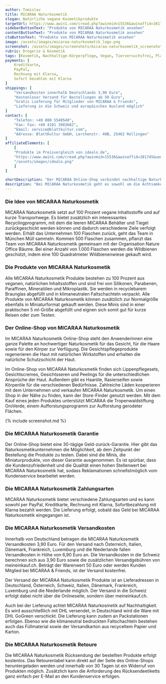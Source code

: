 ```yaml
---
author: Tomislav
title: MICARAA Naturkosmetik
slogan: Natürliche vegane Kosmetikprodukte
targetUrl: https://www.awin1.com/cread.php?awinmid=15536&awinaffid=381745&ued=https%3A%2F%2Fwww.idealo.de%2Fpreisvergleich%2FMainSearchProductCategory.html%3Fq%3Dmicaraa
sidebarButtonText: "Produkte von MICARAA Naturkosmetik ansehen"
contentButtonText: "Produkte von MICARAA Naturkosmetik ansehen"
ctaButtonText: "Produkte von MICARAA Naturkosmetik ansehen"
image: /assets/images/micaraa-naturkosmetik_logo.png
screenshot: /assets/images/screenshots/micaraa-naturkosmetik_screenshot.jpg
rubric: Drogerie & Kosmetik
tags: [Kosmetik, Nachhaltige-Körperpflege, Vegan, Tierversuchsfrei, Plastikfrei, Beauty]
payments: [
    Kreditkarte,
    PayPal,
    Rechnung mit Klarna,
    Sofort bezahlen mit Klarna
]
shippings: [
    "Versandkosten innerhalb Deutschlands 3,90 Euro",
    "Kostenloser Versand für Bestellungen ab 50 Euro",
    "Gratis Lieferung für Mitglieder von MICARAA & Friends",
    "Lieferung in die Schweiz und europäisches Ausland möglich"
]
contact: [
    "Telefon: +49 800 5540540",
    "Fax: Fax: +49 4101 3983682",
    "Email: service@blattkultur.com",
    "Adresse: BlattKultur GmbH, Lerchenstr. 40B, 25462 Rellingen"
]
affiliateElements: [
    [
    "Produkte im Preisvergleich von idealo.de",
    "https://www.awin1.com/cread.php?awinmid=15536&awinaffid=381745&ued=https%3A%2F%2Fwww.idealo.de%2Fpreisvergleich%2FMainSearchProductCategory.html%3Fq%3Dmicaraa",
    "/assets/images/idealo.png"
    ]
]

shortDescription: "Der MICARAA Online-Shop verbindet nachhaltige Naturkosmetik mit der Philosophie der Achtsamkeit. Die Unternehmerinnen setzen dabei auf Nachhaltigkeit, Transparenz und bieten Kosmetikprodukte an, die zum Entschleunigen anregt."
description: "Bei MICARAA Naturkosmetik geht es sowohl um die Achtsamkeit für den Körper, den Geist und die Seele als auch um die Achtsamkeit für die Natur und die Umwelt. Dies wird in den Produkten vereint, die grade im stressigen Alltag Ruhemomente und Wohlbefinden in der täglichen Pflegeroutine schaffen."
---
```


### Die Idee von MICARAA Naturkosmetik

MICARAA Naturkosmetik setzt auf 100 Prozent vegane Inhaltsstoffe und auf kurze Transportwege. Es bietet zusätzlich ein interessantes Recyclingprogramm, mit dem die leeren MICARAA Behälter und Tiegel zurückgeschickt werden können und dadurch verschiedene Ziele verfolgt werden. Erhält das Unternehmen 100 Flaschen zurück, geht das Team in München Müll sammeln. Kommen 500 Flaschen zusammen, pflanzt das Team von MICARAA Naturkosmetik gemeinsam mit der Organisation Nature Office Bäume. Bei einer Anzahl von 1.000 Flaschen werden die Wildbienen geschützt, indem eine 100 Quadratmeter Wildbienenwiese gekauft wird.

### Die Produkte von MICARAA Naturkosmetik

Alle MICARAA Naturkosmetik Produkte bestehen zu 100 Prozent aus veganen, natürlichen Inhaltsstoffen und sind frei von Silikonen, Parabenen, Paraffinen, Mineralölen und Mikroplastik. Sie werden in recyclebarem Braunglas abgefüllt und in klimaneutralen Faltschachteln verpackt. Alle Produkte von MICARAA Naturkosmetik können zusätzlich zur Normalgröße ebenfalls in Miniaturformat gekauft werden. Diese Minis sind in einer praktischen 5 ml-Größe abgefüllt und eignen sich somit gut für kurze Reisen oder zum Testen.

### Der Online-Shop von MICARAA Naturkosmetik

Im MICARAA Naturkosmetik Online-Shop steht den Anwenderinnen eine ganze Palette an hochwertiger Naturkosmetik für das Gesicht, für die Haare sowie für den Körper zur Verfügung. Die Gesichtspflegeprodukte regenerieren die Haut mit natürlichen Wirkstoffen und erhalten die natürliche Schutzschicht der Haut.

Im Online-Shop von MICARAA Naturkosmetik finden sich Lippenpflegesets, Gesichtscremes, Gesichtsseren und Peelings für die unterschiedlichen Ansprüche der Haut. Außerdem gibt es Haaröle, Rasierseifen sowie Körperöle für die verschiedenen Bedürfnisse. Zahlreiche Läden kooperieren mit dem Unternehmen und verkaufen MICARAA Naturkosmetik. Um einen Shop in der Nähe zu finden, kann der Store-Finder genutzt werden. Mit dem Kauf eines jeden Produktes unterstützt MICARAA die Tropenwaldstiftung OroVerde, einem Aufforstungsprogramm zur Aufforstung gerodeter Flächen.

{% include screenshot.md %}

### Die MICARAA Naturkosmetik Garantie

Der Online-Shop bietet eine 30-tägige Geld-zurück-Garantie. Hier gibt das Naturkosmetikunternehmen die Möglichkeit, ab dem Zeitpunkt der Bestellung die Produkte zu testen. Dabei sind die Minis, die Miniaturprodukte, von dieser Garantie ausgenommen. Es ist spürbar, dass die Kundenzufriedenheit und die Qualität einen hohen Stellenwert bei MICARAA Naturkosmetik hat, sodass Reklamationen schnellstmöglich vom Kundenservice bearbeitet werden.

### Die MICARAA Naturkosmetik Zahlungsarten

MICARAA Naturkosmetik bietet verschiedene Zahlungsarten und es kann sowohl per PayPal, Kreditkarte, Rechnung mit Klarna, Sofortbezahlung mit Klarna bezahlt werden. Die Lieferung erfolgt, sobald das Geld bei MICARAA Naturkosmetik eingegangen ist.

### Die MICARAA Naturkosmetik Versandkosten

Innerhalb von Deutschland betragen die MICARAA Naturkosmetik Versandkosten 3,90 Euro. Für den Versand nach Österreich, Italien, Dänemark, Frankreich, Luxemburg und die Niederlande fallen Versandkosten in Höhe von 6,90 Euro an. Die Versandkosten in die Schweiz berechnen sich aus 3,90 Euro sowie die zusätzlichen Versandgebühren von meineinkauf.ch. Beträgt der Warenwert 50 Euro oder werden Kunden Mitglied bei MICARAA & Friends, ist der Versand kostenfrei.

Der Versand der MICARAA Naturkosmetik Produkte ist an Lieferadressen in Deutschland, Österreich, Schweiz, Italien, Dänemark, Frankreich, Luxemburg und die Niederlande möglich. Der Versand in die Schweiz erfolgt dabei nicht über die Onlineseite, sondern über meineinkauf.ch.

Auch bei der Lieferung achtet MICARAA Naturkosmetik auf Nachhaltigkeit. Es wird ausschließlich mit DHL versendet, in Deutschland wird die Ware mit DHL GoGreen verschickt. Die Lieferung kann zudem an Packstationen erfolgen. Ebenso wie die klimaneutral bedruckten Faltschachteln bestehen auch das Füllmaterial sowie der Versandkarton aus recyceltem Papier und Karton.

### Die MICARAA Naturkosmetik Retoure

Die MICARAA Naturkosmetik Rücksendung der bestellten Produkte erfolgt kostenlos. Das Retourenlabel kann direkt auf der Seite des Online-Shops heruntergeladen werden und innerhalb von 30 Tagen ist ein Widerruf von Produkten möglich. Zusätzlich kann die Anforderung des Rücksendeetiketts ganz einfach per E-Mail an den Kundenservice erfolgen.
